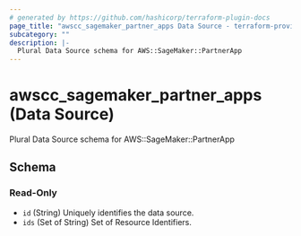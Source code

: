 ```yaml
---
# generated by https://github.com/hashicorp/terraform-plugin-docs
page_title: "awscc_sagemaker_partner_apps Data Source - terraform-provider-awscc"
subcategory: ""
description: |-
  Plural Data Source schema for AWS::SageMaker::PartnerApp
---
```


# awscc_sagemaker_partner_apps (Data Source)

Plural Data Source schema for AWS::SageMaker::PartnerApp



<!-- schema generated by tfplugindocs -->
## Schema

### Read-Only

- `id` (String) Uniquely identifies the data source.
- `ids` (Set of String) Set of Resource Identifiers.
